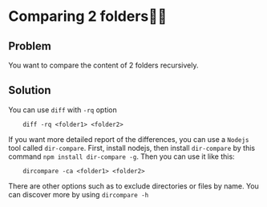 # Comparing 2 folders

## Problem
You want to compare the content of 2 folders recursively.

## Solution
You can use `diff` with `-rq` option

```
    diff -rq <folder1> <folder2>
```

If you want more detailed report of the differences, you can use a `Nodejs` tool called `dir-compare`. First, install nodejs, then install `dir-compare` by this command `npm install dir-compare -g`. Then you can use it like this:

```
    dircompare -ca <folder1> <folder2>
```

There are other options such as to exclude directories or files by name. You can discover more by using `dircompare -h`

